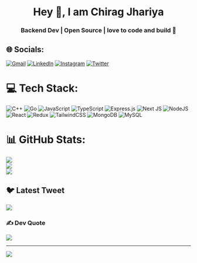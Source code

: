 

<h1 align="center">Hey 👋, I am Chirag Jhariya </h1>  
<h3 align="center">Backend Dev | Open Source | love to code and build 🚀</h3>  
  
  
## 🌐 Socials:
[
![Gmail](https://img.shields.io/badge/Gmail-D14836.svg?&logo=gmail&logoColor=white)]((chiragjhariya7@gmail.com)) [![LinkedIn](https://img.shields.io/badge/LinkedIn-%230077B5.svg?logo=linkedin&logoColor=white)](https://linkedin.com/in/chiragjh7) [![Instagram](https://img.shields.io/badge/Instagram-%23E4405F.svg?logo=Instagram&logoColor=white)](https://instagram.com/chiragjh7) [![Twitter](https://img.shields.io/badge/Twitter-%231DA1F2.svg?logo=Twitter&logoColor=white)](https://twitter.com/chiragjh7) 

# 💻 Tech Stack:
![C++](https://img.shields.io/badge/c++-%2300599C.svg?style=for-the-badge&logo=c%2B%2B&logoColor=white)  ![Go](https://img.shields.io/badge/go-%2300ADD8.svg?style=for-the-badge&logo=go&logoColor=white)  ![JavaScript](https://img.shields.io/badge/javascript-%23323330.svg?style=for-the-badge&logo=javascript&logoColor=%23F7DF1E)   ![TypeScript](https://img.shields.io/badge/typescript-%23007ACC.svg?style=for-the-badge&logo=typescript&logoColor=white)     ![Express.js](https://img.shields.io/badge/express.js-%23404d59.svg?style=for-the-badge&logo=express&logoColor=%2361DAFB)    ![Next JS](https://img.shields.io/badge/Next-black?style=for-the-badge&logo=next.js&logoColor=white) ![NodeJS](https://img.shields.io/badge/node.js-6DA55F?style=for-the-badge&logo=node.js&logoColor=white) ![React](https://img.shields.io/badge/react-%2320232a.svg?style=for-the-badge&logo=react&logoColor=%2361DAFB)   ![Redux](https://img.shields.io/badge/redux-%23593d88.svg?style=for-the-badge&logo=redux&logoColor=white) ![TailwindCSS](https://img.shields.io/badge/tailwindcss-%2338B2AC.svg?style=for-the-badge&logo=tailwind-css&logoColor=white)    ![MongoDB](https://img.shields.io/badge/MongoDB-%234ea94b.svg?style=for-the-badge&logo=mongodb&logoColor=white) ![MySQL](https://img.shields.io/badge/mysql-%2300f.svg?style=for-the-badge&logo=mysql&logoColor=white) 
# 📊 GitHub Stats:
![](https://github-readme-stats.vercel.app/api?username=chiragjh7&theme=dark&hide_border=false&include_all_commits=false&count_private=false)<br/>
![](https://github-readme-streak-stats.herokuapp.com/?user=chiragjh7&theme=dark&hide_border=false)<br/>
![](https://github-readme-stats.vercel.app/api/top-langs/?username=chiragjh7&theme=dark&hide_border=false&include_all_commits=false&count_private=false&layout=compact)

## 🐦 Latest Tweet
[![](https://gtce.itsvg.in/api?username=chiragjh7)](https://github.com/VishwaGauravIn/github-twitter-card-embed)

### ✍️ Dev Quote
![](https://quotes-github-readme.vercel.app/api?type=horizontal&theme=dark)

---
[![](https://visitcount.itsvg.in/api?id=chiragjh7&icon=0&color=12)](https://visitcount.itsvg.in)

<!-- Proudly created with GPRM ( https://gprm.itsvg.in ) -->

